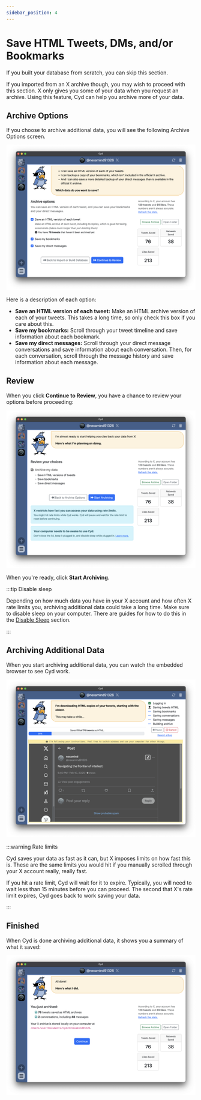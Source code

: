 ```yaml
---
sidebar_position: 4
---
```


# Save HTML Tweets, DMs, and/or Bookmarks

If you built your database from scratch, you can skip this section.

If you imported from an X archive though, you may wish to proceed with this section. X only gives you some of your data when you request an archive. Using this feature, Cyd can help you archive more of your data.

## Archive Options

If you choose to archive additional data, you will see the following Archive Options screen.

![Archive options](./img/archive-options.png)

Here is a description of each option:

- **Save an HTML version of each tweet:** Make an HTML archive version of each of your tweets. This takes a long time, so only check this box if you care about this.
- **Save my bookmarks:** Scroll through your tweet timeline and save information about each bookmark.
- **Save my direct messages:** Scroll through your direct message conversations and save information about each conversation. Then, for each conversation, scroll through the message history and save information about each message.

## Review

When you click **Continue to Review**, you have a chance to review your options before proceeding:

![Review archive options](./img/archive-review.png)

When you're ready, click **Start Archiving**.

:::tip Disable sleep

Depending on how much data you have in your X account and how often X rate limits you, archiving additional data could take a long time. Make sure to disable sleep on your computer. There are guides for how to do this in the [Disable Sleep](/docs/category/disable-sleep) section.

:::

## Archiving Additional Data

When you start archiving additional data, you can watch the embedded browser to see Cyd work.

![Archiving additional data](./img/archive-saving.png)

:::warning Rate limits

Cyd saves your data as fast as it can, but X imposes limits on how fast this is. These are the same limits you would hit if you manually scrolled through your X account really, really fast.

If you hit a rate limit, Cyd will wait for it to expire. Typically, you will need to wait less than 15 minutes before you can proceed. The second that X's rate limit expires, Cyd goes back to work saving your data.

:::

## Finished

When Cyd is done archiving additional data, it shows you a summary of what it saved:

![Finished archiving additional data from X](./img/archive-finished.png)